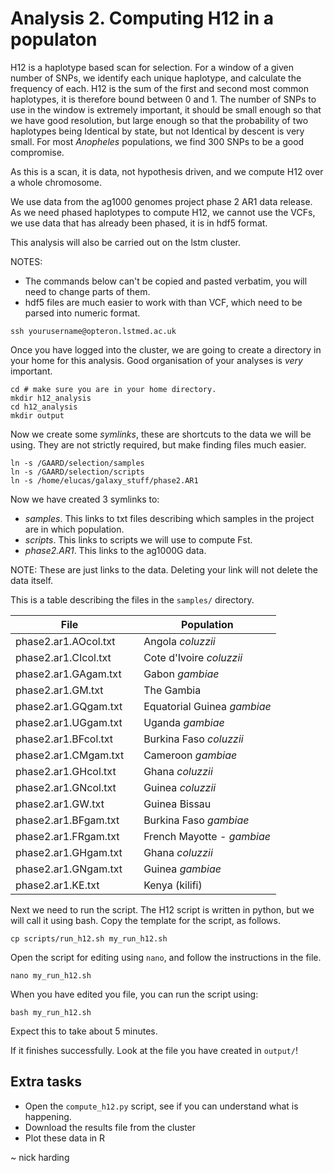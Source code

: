# Analysis 2. Computing H12 in a populaton

H12 is a haplotype based scan for selection. For a window of a given number of SNPs, we identify each unique haplotype, and calculate the frequency of each.
H12 is the sum of the first and second most common haplotypes, it is therefore bound between 0 and 1.
The number of SNPs to use in the window is extremely important, it should be small enough so that we have good resolution, but large enough so that the probability of two haplotypes being Identical by state, but not Identical by descent is very small. For most _Anopheles_ populations, we find 300 SNPs to be a good compromise. 

As this is a scan, it is data, not hypothesis driven, and we compute H12 over a whole chromosome.

We use data from the ag1000 genomes project phase 2 AR1 data release. As we need phased haplotypes to compute H12, we cannot use the VCFs, we use data that has already been phased, it is in hdf5 format.

This analysis will also be carried out on the lstm cluster.

NOTES:
- The commands below can't be copied and pasted verbatim, you will need to change parts of them.
- hdf5 files are much easier to work with than VCF, which need to be parsed into numeric format.


```
ssh yourusername@opteron.lstmed.ac.uk
```

Once you have logged into the cluster, we are going to create a directory in your home for this analysis. 
Good organisation of your analyses is _very_ important.

```
cd # make sure you are in your home directory.
mkdir h12_analysis
cd h12_analysis
mkdir output
```

Now we create some *symlinks*, these are shortcuts to the data we will be using. They are not strictly required, but make finding files much easier. 

```
ln -s /GAARD/selection/samples 
ln -s /GAARD/selection/scripts
ln -s /home/elucas/galaxy_stuff/phase2.AR1
```
Now we have created 3 symlinks to:

- _samples_. This links to txt files describing which samples in the project are in which population.
- _scripts_. This links to scripts we will use to compute Fst.
- _phase2.AR1_. This links to the ag1000G data.

NOTE: These are just links to the data. Deleting your link will not delete the data itself.

This is a table describing the files in the `samples/` directory.

| File | | Population |
| -------------------| -- | ---------------|
| phase2.ar1.AOcol.txt |  | Angola _coluzzii_ |
| phase2.ar1.CIcol.txt |  | Cote d'Ivoire _coluzzii_ |
| phase2.ar1.GAgam.txt |  | Gabon _gambiae_ |
| phase2.ar1.GM.txt |  | The Gambia |
| phase2.ar1.GQgam.txt |  | Equatorial Guinea _gambiae_ |
| phase2.ar1.UGgam.txt |  | Uganda _gambiae_ |
| phase2.ar1.BFcol.txt |  | Burkina Faso _coluzzii_ |
| phase2.ar1.CMgam.txt |  | Cameroon _gambiae_ |
| phase2.ar1.GHcol.txt |  | Ghana _coluzzii_ |
| phase2.ar1.GNcol.txt |  | Guinea _coluzzii_ |
| phase2.ar1.GW.txt |  | Guinea Bissau |
| phase2.ar1.BFgam.txt |  | Burkina Faso _gambiae_ |
| phase2.ar1.FRgam.txt |  | French Mayotte - _gambiae_ |
| phase2.ar1.GHgam.txt |  | Ghana _coluzzii_ |
| phase2.ar1.GNgam.txt |  | Guinea _gambiae_ |
| phase2.ar1.KE.txt |  | Kenya (kilifi) |


Next we need to run the script. The H12 script is written in python, but we will call it using bash.
Copy the template for the script, as follows.

```
cp scripts/run_h12.sh my_run_h12.sh
```

Open the script for editing using `nano`, and follow the instructions in the file.
```
nano my_run_h12.sh
```

When you have edited you file, you can run the script using:
```
bash my_run_h12.sh
```
Expect this to take about 5 minutes.

If it finishes successfully. Look at the file you have created in `output/`!


## Extra tasks
- Open the `compute_h12.py` script, see if you can understand what is happening.
- Download the results file from the cluster
- Plot these data in R

~ nick harding
